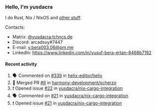### Hello, I'm yusdacra

I do Rust, Nix / NixOS and [other stuff](https://yusdacra.gitlab.io/about).

Contacts:
- Matrix: [@yusdacra:tchncs.de](https://matrix.to/#/@yusdacra:tchncs.de)
- Discord: arcadsuy#7447
- E-mail: y.bera003.06@pm.me
- LinkedIn: https://www.linkedin.com/in/yusuf-bera-ertan-8468b7192

#### Recent activity

<!--START_SECTION:activity-->
1. 🗣 Commented on [#339](https://github.com/helix-editor/helix/issues/339) in [helix-editor/helix](https://github.com/helix-editor/helix)
2. 🎉 Merged PR [#8](https://github.com/harmony-development/scherzo/pull/8) in [harmony-development/scherzo](https://github.com/harmony-development/scherzo)
3. ❗️ Opened issue [#22](https://github.com/yusdacra/nix-cargo-integration/issues/22) in [yusdacra/nix-cargo-integration](https://github.com/yusdacra/nix-cargo-integration)
4. 🗣 Commented on [#21](https://github.com/yusdacra/nix-cargo-integration/issues/21) in [yusdacra/nix-cargo-integration](https://github.com/yusdacra/nix-cargo-integration)
5. ❗️ Opened issue [#21](https://github.com/yusdacra/nix-cargo-integration/issues/21) in [yusdacra/nix-cargo-integration](https://github.com/yusdacra/nix-cargo-integration)
<!--END_SECTION:activity-->

